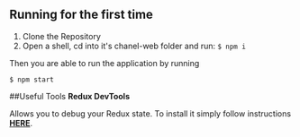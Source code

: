 ## Running for the first time

1. Clone the Repository
2. Open a shell, cd into it's chanel-web folder and run: `$ npm i`

Then you are able to run the application by running
```shell
$ npm start
```

##Useful Tools
**Redux DevTools**

Allows you to debug your Redux state.
To install it simply follow instructions **[HERE](https://github.com/zalmoxisus/redux-devtools-extension#installation "Installation Instructions")**.
